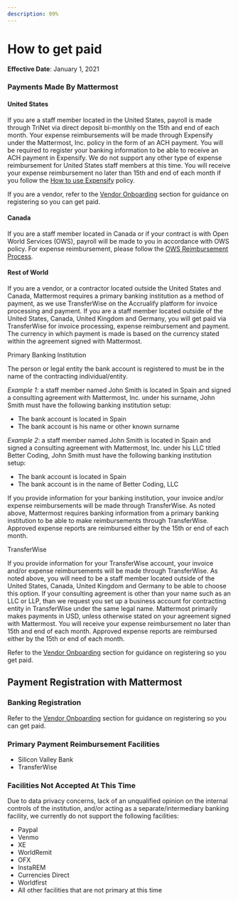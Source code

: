 ```yaml
---
description: 99%
---
```


# How to get paid

**Effective Date**: January 1, 2021

### Payments Made By Mattermost

#### United States

If you are a staff member located in the United States, payroll is made through TriNet via direct deposit bi-monthly on the 15th and end of each month. Your expense reimbursements will be made through Expensify under the Mattermost, Inc. policy in the form of an ACH payment. You will be required to register your banking information to be able to receive an ACH payment in Expensify. We do not support any other type of expense reimbursement for United States staff members at this time. You will receive your expense reimbursement no later than 15th and end of each month if you follow the [How to use Expensify](https://handbook.mattermost.com/company/how-to-guides-for-staff/how-to-spend-company-money/how-to-use-expensify#expense-reimbursement-policy) policy.

If you are a vendor, refer to the [Vendor Onboarding](https://handbook.mattermost.com/operations/finance/spending-company-money/procurement/how-to-on-board-as-a-vendor) section for guidance on registering so you can get paid.

#### Canada

If you are a staff member located in Canada or if your contract is with Open World Services \(OWS\), payroll will be made to you in accordance with OWS policy. For expense reimbursement, please follow the [OWS Reimbursement Process](https://handbook.mattermost.com/company/how-to-guides-for-staff/how-to-spend-company-money/how-to-use-expensify#open-world-services-ows).

#### Rest of World

If you are a vendor, or a contractor located outside the United States and Canada, Mattermost requires a primary banking institution as a method of payment, as we use TransferWise on the Accrualify platform for invoice processing and payment. If you are a staff member located outside of the United States, Canada, United Kingdom and Germany, you will get paid via TransferWise for invoice processing, expense reimbursement and payment. The currency in which payment is made is based on the currency stated within the agreement signed with Mattermost.

Primary Banking Institution

The person or legal entity the bank account is registered to must be in the name of the contracting individual/entity.

_Example 1_: a staff member named John Smith is located in Spain and signed a consulting agreement with Mattermost, Inc. under his surname, John Smith must have the following banking institution setup:

* The bank account is located in Spain
* The bank account is his name or other known surname

_Example 2_: a staff member named John Smith is located in Spain and signed a consulting agreement with Mattermost, Inc. under his LLC titled Better Coding, John Smith must have the following banking institution setup:

* The bank account is located in Spain
* The bank account is in the name of Better Coding, LLC

If you provide information for your banking institution, your invoice and/or expense reimbursements will be made through TransferWise. As noted above, Mattermost requires banking information from a primary banking institution to be able to make reimbursements through TransferWise. Approved expense reports are reimbursed either by the 15th or end of each month. 

TransferWise

If you provide information for your TransferWise account, your invoice and/or expense reimbursements will be made through TransferWise. As noted above, you will need to be a staff member located outside of the United States, Canada, United Kingdom and Germany to be able to choose this option. If your consulting agreement is other than your name such as an LLC or LLP, than we request you set up a business account for contracting entity in TransferWise under the same legal name. Mattermost primarily makes payments in USD, unless otherwise stated on your agreement signed with Mattermost. You will receive your expense reimbursement no later than 15th and end of each month. Approved expense reports are reimbursed either by the 15th or end of each month. 

Refer to the [Vendor Onboarding](https://handbook.mattermost.com/operations/finance/spending-company-money/procurement/how-to-on-board-as-a-vendor) section for guidance on registering so you get paid.

## Payment Registration with Mattermost

### Banking Registration

Refer to the [Vendor Onboarding](https://handbook.mattermost.com/operations/finance/spending-company-money/procurement/how-to-on-board-as-a-vendor) section for guidance on registering so you can get paid.

### Primary Payment Reimbursement Facilities

* Silicon Valley Bank
* TransferWise

### Facilities Not Accepted At This Time

Due to data privacy concerns, lack of an unqualified opinion on the internal controls of the institution, and/or acting as a separate/intermediary banking facility, we currently do not support the following facilities:

* Paypal
* Venmo
* XE
* WorldRemit
* OFX
* InstaREM
* Currencies Direct
* Worldfirst
* All other facilities that are not primary at this time

## 
